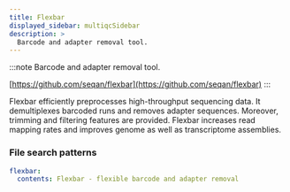 ```yaml
---
title: Flexbar
displayed_sidebar: multiqcSidebar
description: >
  Barcode and adapter removal tool.
---
```


<!--
~~~~~ DO NOT EDIT ~~~~~
This file is autogenerated from the MultiQC module python docstring.
Do not edit the markdown, it will be overwritten.

File path for the source of this content: multiqc/modules/flexbar/flexbar.py
~~~~~~~~~~~~~~~~~~~~~~~
-->

:::note
Barcode and adapter removal tool.

[https://github.com/seqan/flexbar](https://github.com/seqan/flexbar)
:::

Flexbar efficiently preprocesses high-throughput sequencing data. It demultiplexes
barcoded runs and removes adapter sequences. Moreover, trimming and filtering features are provided.
Flexbar increases read mapping rates and improves genome as well as transcriptome assemblies.

### File search patterns

```yaml
flexbar:
  contents: Flexbar - flexible barcode and adapter removal
```
